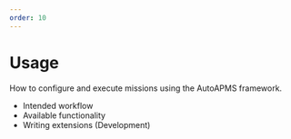 ```yaml
---
order: 10
---
```

# Usage

How to configure and execute missions using the AutoAPMS framework.

- Intended workflow
- Available functionality
- Writing extensions (Development)
